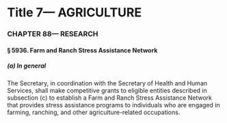 
# Title 7— AGRICULTURE
### CHAPTER 88— RESEARCH
#### § 5936. Farm and Ranch Stress Assistance Network
##### (a) In general

The Secretary, in coordination with the Secretary of Health and Human Services, shall make competitive grants to eligible entities described in subsection (c) to establish a Farm and Ranch Stress Assistance Network that provides stress assistance programs to individuals who are engaged in farming, ranching, and other agriculture-related occupations.
